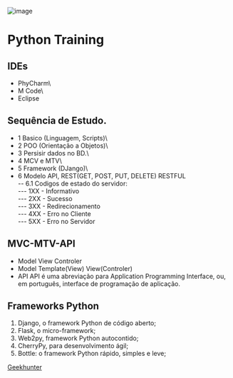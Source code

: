 ![image](https://user-images.githubusercontent.com/3974176/124803514-98814e00-df2f-11eb-98ec-46daa5325bb9.png)

# Python Training

## IDEs
- PhyCharm\
- M Code\
- Eclipse

## Sequência de Estudo.
- 1 Basico (Linguagem, Scripts)\ 
- 2 POO (Orientação a Objetos)\
- 3 Persisir dados no BD.\
- 4 MCV e MTV\
- 5 Framework (DJango)\
- 6 Modelo API, REST(GET, POST, PUT, DELETE) RESTFUL\
-- 6.1 Codigos de estado do servidor:\
--- 1XX - Informativo\
--- 2XX - Sucesso\
--- 3XX - Redirecionamento\
--- 4XX - Erro no Cliente\
--- 5XX - Erro no Servidor

## MVC-MTV-API
- Model View Controler
- Model Template(View) View(Controler)
- API API é uma abreviação para Application Programming Interface, ou, em português, interface de programação de aplicação.

## Frameworks Python
1) Django, o framework Python de código aberto;
2) Flask, o micro-framework;
3) Web2py, framework Python autocontido;
4) CherryPy, para desenvolvimento ágil;
5) Bottle: o framework Python rápido, simples e leve;

[Geekhunter](https://blog.geekhunter.com.br/os-5-melhores-frameworks-de-python/)
